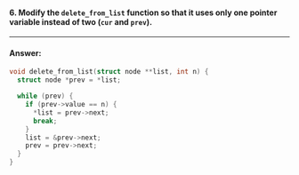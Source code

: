 #### 6. Modify the `delete_from_list` function so that it uses only one pointer variable instead of two (`cur` and `prev`).  

---

#### Answer:

```c
void delete_from_list(struct node **list, int n) {
  struct node *prev = *list;

  while (prev) {
    if (prev->value == n) {
      *list = prev->next;
      break;
    }
    list = &prev->next;
    prev = prev->next;
  }
}
```
